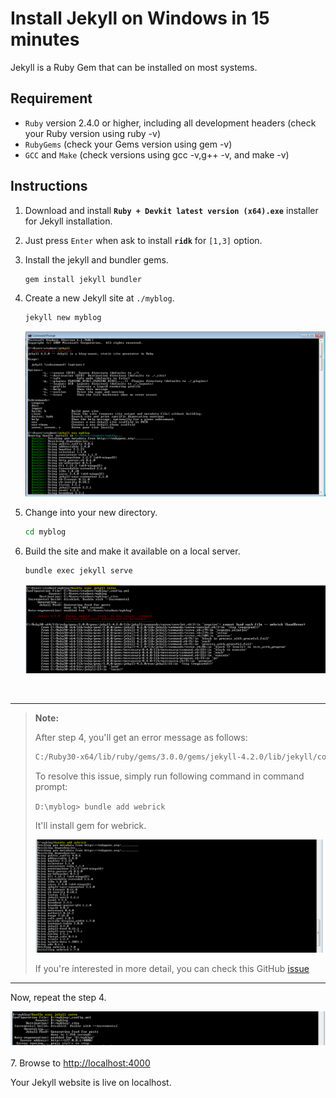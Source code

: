 # Install Jekyll on Windows in 15 minutes

Jekyll is a Ruby Gem that can be installed on most systems.

## Requirement

- `Ruby` version 2.4.0 or higher, including all development headers (check your Ruby version using ruby -v)
- `RubyGems` (check your Gems version using gem -v)
- `GCC` and `Make` (check versions using gcc -v,g++ -v, and make -v)

## Instructions

1. Download and install **`Ruby + Devkit latest version (x64).exe`** installer for Jekyll installation.
2. Just press `Enter` when ask to install **`ridk`** for `[1,3]` option.
3. Install the jekyll and bundler gems.

    ```sh
    gem install jekyll bundler
    ```

4. Create a new Jekyll site at `./myblog`.

    ```sh
    jekyll new myblog
    ```

    ![Jekyll Run](https://github.com/ramlaxman/Tech-Writer-Portfolio/raw/main/Developer%20and%20Configuration%20Guides/Jekyll%20install%20steps/jek-1.PNG)

5. Change into your new directory.

    ```sh
    cd myblog
    ```

6. Build the site and make it available on a local server.

    ```sh
    bundle exec jekyll serve
    ```

    ![Serve the Jekyll](https://github.com/ramlaxman/Tech-Writer-Portfolio/raw/main/Developer%20and%20Configuration%20Guides/Jekyll%20install%20steps/jek-2.PNG)

<br>

---
>
> **Note:**
>  
> After step 4, you'll get an error message as follows:
>
> ```sh
> C:/Ruby30-x64/lib/ruby/gems/3.0.0/gems/jekyll-4.2.0/lib/jekyll/commands/serve/servlet.rb:3:in `require': cannot load such file --webrick (LoadError)
> ```
>
> To resolve this issue, simply run following command in command prompt:
>
> `D:\myblog> bundle add webrick`
>
> It'll install gem for webrick.
>
> ![Solution](https://github.com/ramlaxman/Tech-Writer-Portfolio/raw/main/Developer%20and%20Configuration%20Guides/Jekyll%20install%20steps/jek-3.PNG)
>
> If you're interested in more detail, you can check this GitHub [issue](https://github.com/jekyll/jekyll/issues/8523#issuecomment-751409319)
>  
---

Now, repeat the step 4.

![Run Command Again](https://github.com/ramlaxman/Tech-Writer-Portfolio/raw/main/Developer%20and%20Configuration%20Guides/Jekyll%20install%20steps/jek-4.PNG)
<br><br>
7. Browse to <http://localhost:4000>

Your Jekyll website is live on localhost.
